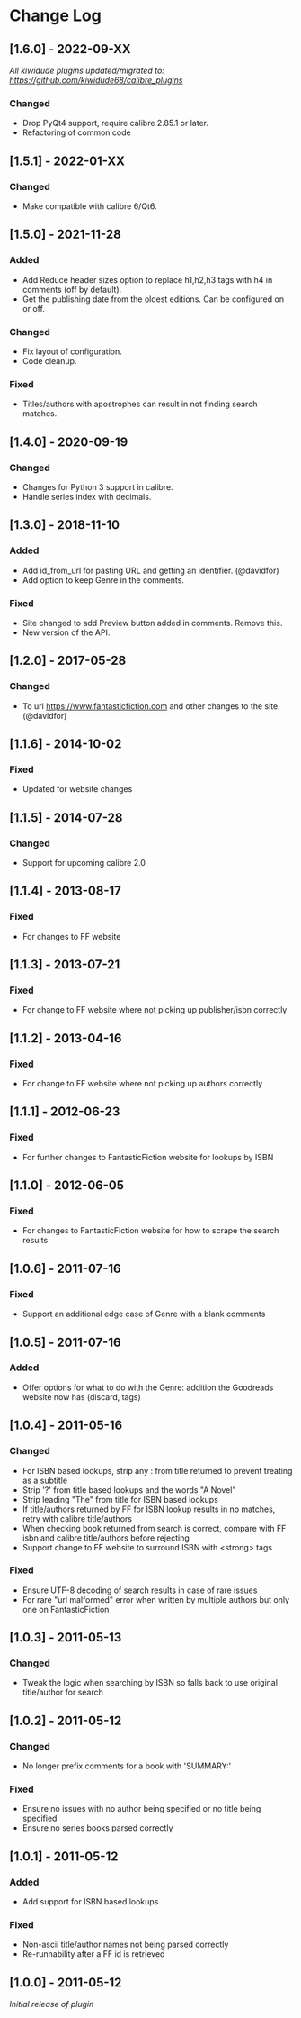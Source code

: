 # Change Log

## [1.6.0] - 2022-09-XX
_All kiwidude plugins updated/migrated to: https://github.com/kiwidude68/calibre_plugins_
### Changed
- Drop PyQt4 support, require calibre 2.85.1 or later.
- Refactoring of common code

## [1.5.1] - 2022-01-XX
### Changed
- Make compatible with calibre 6/Qt6.

## [1.5.0] - 2021-11-28
### Added
- Add Reduce header sizes option to replace h1,h2,h3 tags with h4 in comments (off by default).
- Get the publishing date from the oldest editions. Can be configured on or off.
### Changed
- Fix layout of configuration.
- Code cleanup.
### Fixed
- Titles/authors with apostrophes can result in not finding search matches.

## [1.4.0] - 2020-09-19
### Changed
- Changes for Python 3 support in calibre.
- Handle series index with decimals.

## [1.3.0] - 2018-11-10
### Added
- Add id_from_url for pasting URL and getting an identifier. (@davidfor)
- Add option to keep Genre in the comments.
### Fixed
- Site changed to add Preview button added in comments. Remove this.
- New version of the API.

## [1.2.0] - 2017-05-28
### Changed
- To url https://www.fantasticfiction.com and other changes to the site. (@davidfor)

## [1.1.6] - 2014-10-02
### Fixed
- Updated for website changes

## [1.1.5] - 2014-07-28
### Changed
- Support for upcoming calibre 2.0

## [1.1.4] - 2013-08-17
### Fixed
- For changes to FF website

## [1.1.3] - 2013-07-21
### Fixed
- For change to FF website where not picking up publisher/isbn correctly

## [1.1.2] - 2013-04-16
### Fixed
- For change to FF website where not picking up authors correctly

## [1.1.1] - 2012-06-23
### Fixed
- For further changes to FantasticFiction website for lookups by ISBN

## [1.1.0] - 2012-06-05
### Fixed
- For changes to FantasticFiction website for how to scrape the search results

## [1.0.6] - 2011-07-16
### Fixed
- Support an additional edge case of Genre with a blank comments

## [1.0.5] - 2011-07-16
### Added
- Offer options for what to do with the Genre: addition the Goodreads website now has (discard, tags)

## [1.0.4] - 2011-05-16
### Changed
- For ISBN based lookups, strip any : from title returned to prevent treating as a subtitle
- Strip '?' from title based lookups and the words "A Novel"
- Strip leading "The" from title for ISBN based lookups
- If title/authors returned by FF for ISBN lookup results in no matches, retry with calibre title/authors
- When checking book returned from search is correct, compare with FF isbn and calibre title/authors before rejecting
- Support change to FF website to surround ISBN with &lt;strong&gt; tags
### Fixed
- Ensure UTF-8 decoding of search results in case of rare issues
- For rare "url malformed" error when written by multiple authors but only one on FantasticFiction

## [1.0.3] - 2011-05-13
### Changed
- Tweak the logic when searching by ISBN so falls back to use original title/author for search

## [1.0.2] - 2011-05-12
### Changed
- No longer prefix comments for a book with 'SUMMARY:'
### Fixed
- Ensure no issues with no author being specified or no title being specified
- Ensure no series books parsed correctly

## [1.0.1] - 2011-05-12
### Added
- Add support for ISBN based lookups
### Fixed
- Non-ascii title/author names not being parsed correctly
- Re-runnability after a FF id is retrieved

## [1.0.0] - 2011-05-12
_Initial release of plugin_
